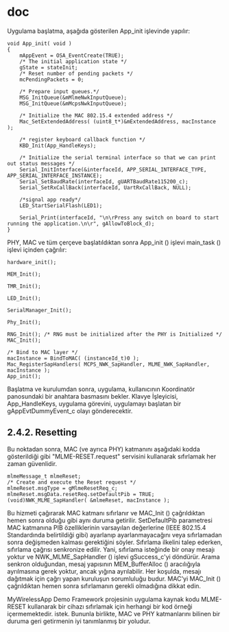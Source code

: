 # doc

Uygulama başlatma, aşağıda gösterilen App_init işlevinde yapılır:
```
void App_init( void )
{
    mAppEvent = OSA_EventCreate(TRUE);
    /* The initial application state */
    gState = stateInit;
    /* Reset number of pending packets */
    mcPendingPackets = 0;
    
    /* Prepare input queues.*/
    MSG_InitQueue(&mMlmeNwkInputQueue); 
    MSG_InitQueue(&mMcpsNwkInputQueue);
    
    /* Initialize the MAC 802.15.4 extended address */
    Mac_SetExtendedAddress( (uint8_t*)&mExtendedAddress, macInstance );

    /* register keyboard callback function */
    KBD_Init(App_HandleKeys);
    
    /* Initialize the serial terminal interface so that we can print out status messages */
    Serial_InitInterface(&interfaceId, APP_SERIAL_INTERFACE_TYPE, APP_SERIAL_INTERFACE_INSTANCE);
    Serial_SetBaudRate(interfaceId, gUARTBaudRate115200_c);
    Serial_SetRxCallBack(interfaceId, UartRxCallBack, NULL);
    
    /*signal app ready*/  
    LED_StartSerialFlash(LED1);
    
    Serial_Print(interfaceId, "\n\rPress any switch on board to start running the application.\n\r", gAllowToBlock_d);  
}
```
PHY, MAC ve tüm çerçeve başlatıldıktan sonra App_init () işlevi main_task () işlevi içinden çağrılır:
```
hardware_init();

MEM_Init();

TMR_Init();

LED_Init();

SerialManager_Init();

Phy_Init();

RNG_Init(); /* RNG must be initialized after the PHY is Initialized */
MAC_Init();

/* Bind to MAC layer */
macInstance = BindToMAC( (instanceId_t)0 );
Mac_RegisterSapHandlers( MCPS_NWK_SapHandler, MLME_NWK_SapHandler, macInstance );
App_init();

```
Başlatma ve kurulumdan sonra, uygulama, kullanıcının Koordinatör panosundaki bir anahtara basmasını bekler. Klavye İşleyicisi, App_HandleKeys, uygulama görevini, uygulamayı başlatan bir gAppEvtDummyEvent_c olayı gönderecektir.

## 2.4.2. Resetting

Bu noktadan sonra, MAC (ve ayrıca PHY) katmanını aşağıdaki kodda gösterildiği gibi "MLME-RESET.request" servisini kullanarak sıfırlamak her zaman güvenlidir.

```
mlmeMessage_t mlmeReset;
/* Create and execute the Reset request */
mlmeReset.msgType = gMlmeResetReq_c;
mlmeReset.msgData.resetReq.setDefaultPib = TRUE;
(void)NWK_MLME_SapHandler( &mlmeReset, macInstance );

```

Bu hizmeti çağırarak MAC katmanı sıfırlanır ve MAC_Init () çağrıldıktan hemen sonra olduğu gibi aynı duruma getirilir. SetDefaultPib parametresi MAC katmanına PIB özelliklerinin varsayılan değerlerine (IEEE 802.15.4 Standardında belirtildiği gibi) ayarlanıp ayarlanmayacağını veya sıfırlamadan sonra değişmeden kalması gerektiğini söyler. Sıfırlama ilkelini talep ederken, sıfırlama çağrısı senkronize edilir. Yani, sıfırlama isteğinde bir onay mesajı yoktur ve NWK_MLME_SapHandler () işlevi gSuccess_c'yi döndürür. Arama senkron olduğundan, mesaj yapısının MEM_BufferAlloc () aracılığıyla ayrılmasına gerek yoktur, ancak yığına ayrılabilir.
Her koşulda, mesajı dağıtmak için çağrı yapan kuruluşun sorumluluğu budur. MAC'yi MAC_Init () çağrıldıktan hemen sonra sıfırlamanın gerekli olmadığına dikkat edin.

MyWirelessApp Demo Framework projesinin uygulama kaynak kodu MLME-RESET kullanarak bir cihazı sıfırlamak için herhangi bir kod örneği içermemektedir. istek. Bununla birlikte, MAC ve PHY katmanlarını bilinen bir duruma geri getirmenin iyi tanımlanmış bir yoludur.
